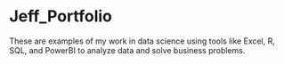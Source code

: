# Jeff_Portfolio
These are examples of my work in data science using tools like Excel, R, SQL, and PowerBI to analyze data and solve business problems.
